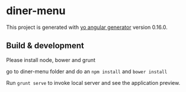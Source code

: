# diner-menu

This project is generated with [yo angular generator](https://github.com/yeoman/generator-angular)
version 0.16.0.

## Build & development

Please install node, bower and grunt

go to diner-menu folder and do an `npm install` and `bower install`

Run `grunt serve` to invoke local server and see the application preview.

